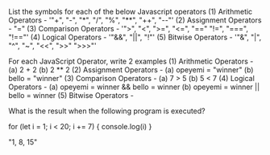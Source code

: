 List the symbols for each of the below Javascript operators
(1) Arithmetic Operators - '"+", "-", "*", "/", "%", "**", "++", "--"'
(2) Assignment Operators - "="
(3) Comparison Operators - '">", "<", ">=", "<=", "==" "!=", "===", "!=="'
(4) Logical Operators - '"&&", "||", "!"'
(5) Bitwise Operators - '"&", "|", "^", "~", "<<", ">>" ">>>"'

For each JavaScript Operator, write 2 examples
(1) Arithmetic Operators - (a) 2 + 2 (b) 2 ** 2
(2) Assignment Operators - (a) opeyemi = "winner" (b) bello = "winner" 
(3) Comparison Operators - (a) 7 > 5 (b) 5 < 7
(4) Logical Operators - (a) opeyemi = winner && bello = winner (b) opeyemi = winner || bello = winner
(5) Bitwise Operators - 

What is the result when the following program is executed?

for (let i = 1; i < 20; i += 7) {
    console.log(i)
}

"1, 8, 15"